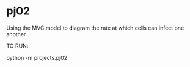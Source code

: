 # pj02
Using the MVC model to diagram the rate at which cells can infect one another


TO RUN:

python -m projects.pj02
